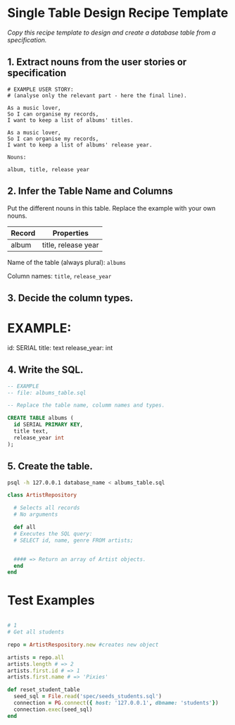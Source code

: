 # Single Table Design Recipe Template

_Copy this recipe template to design and create a database table from a specification._

## 1. Extract nouns from the user stories or specification

```
# EXAMPLE USER STORY:
# (analyse only the relevant part - here the final line).

As a music lover,
So I can organise my records,
I want to keep a list of albums' titles.

As a music lover,
So I can organise my records,
I want to keep a list of albums' release year.
```

```
Nouns:

album, title, release year
```

## 2. Infer the Table Name and Columns

Put the different nouns in this table. Replace the example with your own nouns.

| Record                | Properties          |
| --------------------- | ------------------  |
| album                 | title, release year

Name of the table (always plural): `albums` 

Column names: `title`, `release_year`

## 3. Decide the column types.

# EXAMPLE:

id: SERIAL
title: text
release_year: int


## 4. Write the SQL.

```sql
-- EXAMPLE
-- file: albums_table.sql

-- Replace the table name, columm names and types.

CREATE TABLE albums (
  id SERIAL PRIMARY KEY,
  title text,
  release_year int
);

```

## 5. Create the table.

```bash
psql -h 127.0.0.1 database_name < albums_table.sql

```



```ruby
class ArtistRepository

  # Selects all records
  # No arguments

  def all
  # Executes the SQL query:
  # SELECT id, name, genre FROM artists;


  #### => Return an array of Artist objects.
  end
end

```
# Test Examples


```ruby

# 1 
# Get all students

repo = ArtistRespository.new #creates new object

artists = repo.all 
artists.length # => 2
artists.first.id # => 1
artists.first.name # => 'Pixies'


```
```ruby
def reset_student_table
  seed_sql = File.read('spec/seeds_students.sql')
  connection = PG.connect({ host: '127.0.0.1', dbname: 'students'})
  connection.exec(seed_sql)
end


```